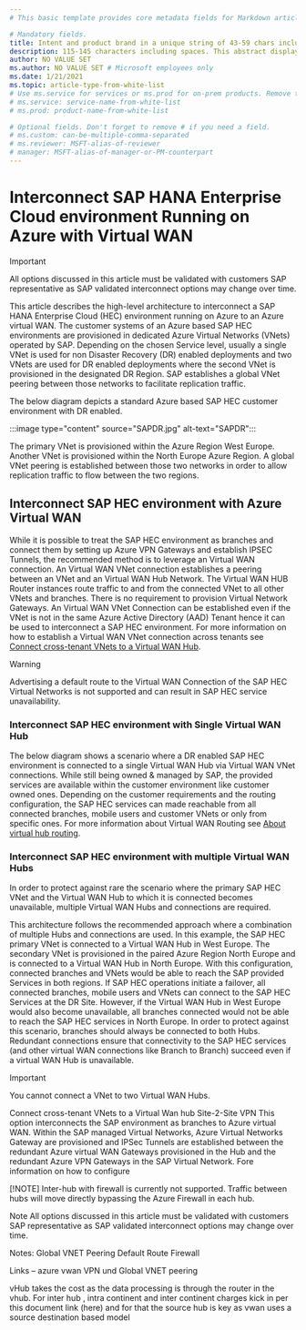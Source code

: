 ```yaml
---
# This basic template provides core metadata fields for Markdown articles on docs.microsoft.com.

# Mandatory fields.
title: Intent and product brand in a unique string of 43-59 chars including spaces. Do not include site identifier (it is auto-generated).
description: 115-145 characters including spaces. This abstract displays in the search result.
author: NO VALUE SET
ms.author: NO VALUE SET # Microsoft employees only
ms.date: 1/21/2021
ms.topic: article-type-from-white-list
# Use ms.service for services or ms.prod for on-prem products. Remove the # before the relevant field.
# ms.service: service-name-from-white-list
# ms.prod: product-name-from-white-list

# Optional fields. Don't forget to remove # if you need a field.
# ms.custom: can-be-multiple-comma-separated
# ms.reviewer: MSFT-alias-of-reviewer
# manager: MSFT-alias-of-manager-or-PM-counterpart
---
```

# Interconnect SAP HANA Enterprise Cloud environment Running on Azure with Virtual WAN

> [!IMPORTANT]
> All options discussed in this article must be validated with customers SAP representative as SAP validated interconnect options may change over time. 

This article describes the high-level architecture to interconnect a SAP HANA Enterprise Cloud (HEC) environment running on Azure to an Azure virtual WAN. 
The customer systems of an Azure based SAP HEC environments are provisioned in dedicated Azure Virtual Networks (VNets) operated by SAP. Depending on the chosen Service level, usually a single VNet is used for non Disaster Recovery (DR) enabled deployments and two VNets are used for DR enabled deployments where the second VNet is provisioned in the designated DR Region. SAP establishes a global VNet peering between those networks to facilitate replication traffic.

The below diagram depicts a standard Azure based SAP HEC customer environment with DR enabled.

:::image type="content" source="SAPDR.jpg" alt-text="SAPDR":::

The primary VNet is provisioned within the Azure Region West Europe. Another VNet is provisioned within the North Europe Azure Region. A global VNet peering is established between those two networks in order to allow replication traffic to flow between the two regions. 

## Interconnect SAP HEC environment with Azure Virtual WAN
While it is possible to treat the SAP HEC environment as branches and connect them by setting up Azure VPN Gateways and establish IPSEC Tunnels, the recommended method is to leverage an Virtual WAN connection. An Virtual WAN VNet connection establishes a peering between an VNet and an Virtual WAN Hub Network. The Virtual WAN HUB Router instances route traffic to and from the connected VNet to all other VNets and branches. There is no requirement to provision Virtual Network Gateways.
An Virtual WAN VNet Connection can be established even if the VNet is not in the same Azure Active Directory (AAD) Tenant hence it can be used to interconnect a SAP HEC environment.
For more information on how to establish a Virtual WAN VNet connection across tenants see [Connect cross-tenant VNets to a Virtual WAN Hub](https://docs.microsoft.com/en-us/azure/virtual-wan/cross-tenant-vnet).

> [!WARNING]
> Advertising a default route to the Virtual WAN Connection of the SAP HEC Virtual Networks is not supported and can result in SAP HEC service unavailability.

### Interconnect SAP HEC environment with Single Virtual WAN Hub
The below diagram shows a scenario where a DR enabled SAP HEC environment is connected to a single Virtual WAN Hub via Virtual WAN VNet connections. While still being owned & managed by SAP, the provided services are available within the customer environment like customer owned ones. Depending on the customer requirements and the routing configuration, the SAP HEC services can made reachable from  all connected branches, mobile users and customer VNets or only from specific ones.  For more  information about Virtual WAN Routing see [About virtual hub routing](https://docs.microsoft.com/en-us/azure/virtual-wan/about-virtual-hub-routing#:~:text=%20Please%20consider%20the%20following%20when%20configuring%20Virtual,via%20Azure%20Firewall%20is%20currently%20not...%20More).

### Interconnect SAP HEC environment with multiple Virtual WAN Hubs
In order to protect against rare the scenario where the primary SAP HEC VNet and the Virtual WAN Hub to which it is connected becomes unavailable, multiple Virtual WAN Hubs and connections are required. 

This architecture follows the recommended approach where a combination of multiple Hubs and connections are used. In this example, the SAP HEC primary VNet is connected to a Virtual WAN Hub in West Europe. The secondary VNet is provisioned in the paired Azure Region North Europe and is connected to a Virtual WAN Hub in North Europe. With this configuration, connected branches and VNets would be able to reach the SAP provided Services in both regions. If SAP HEC operations initiate a failover, all connected branches, mobile users and VNets can connect to the SAP HEC Services at the DR Site.
However, if the Virtual WAN Hub in West Europe would also become unavailable, all branches connected would not be able to reach the SAP HEC services in North Europe. 
In order to protect against this scenario, branches should always be connected to both Hubs. Redundant connections ensure that connectivity to the SAP HEC services (and other virtual WAN connections like Branch to Branch) succeed even if a virtual WAN Hub is unavailable. 

> [!IMPORTANT]
> You cannot connect a VNet to two Virtual WAN Hubs.

Connect cross-tenant VNets to a Virtual Wan hub
Site-2-Site VPN
This option interconnects the SAP environment as branches to Azure virtual WAN. Within the SAP managed Virtual Networks, Azure Virtual Networks Gateway are provisioned and IPSec Tunnels are established between the redundant Azure virtual WAN Gateways provisioned in the Hub and the redundant Azure VPN Gateways in the SAP Virtual Network.
Fore information on how to configure 

[!NOTE]
Inter-hub with firewall is currently not supported. Traffic between hubs will move directly bypassing the Azure Firewall in each hub.

Note
All options discussed in this article must be validated with customers SAP representative as SAP validated interconnect options may change over time.

Notes:
Global VNET Peering
Default Route 
Firewall 



Links – azure vwan VPN und Global VNET peering 


 vHub takes the cost as the data processing is through the router in the vhub. For inter hub , intra continent and inter continent charges kick in per this document link (here) and for that the source hub is key as vwan uses a source destination based model